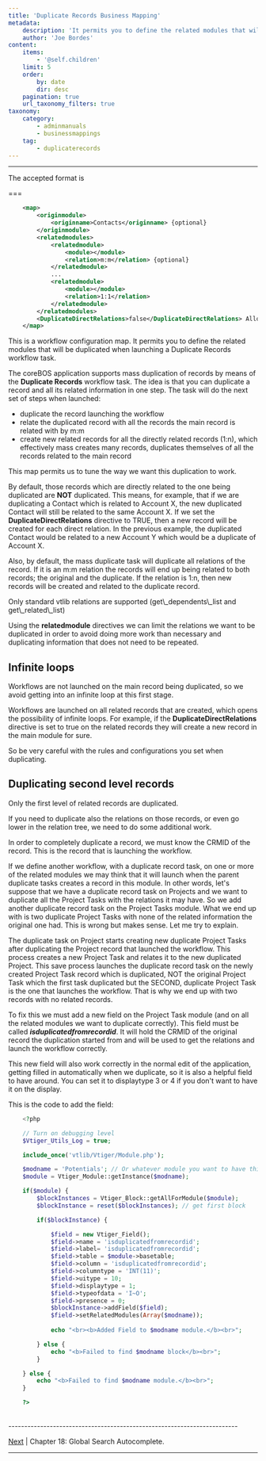 ```yaml
---
title: 'Duplicate Records Business Mapping'
metadata:
    description: 'It permits you to define the related modules that will be duplicated when launching a Duplicate Records workflow task.'
    author: 'Joe Bordes'
content:
    items:
        - '@self.children'
    limit: 5
    order:
        by: date
        dir: desc
    pagination: true
    url_taxonomy_filters: true
taxonomy:
    category:
        - adminmanuals
        - businessmappings
    tag:
        - duplicaterecords
---
```

---

The accepted format is

===

```xml
    <map>
        <originmodule>
            <originname>Contacts</originname> {optional}
        </originmodule>
        <relatedmodules>
            <relatedmodule>
                <module></module>
                <relation>m:m</relation> {optional}
            </relatedmodule>
            ...
            <relatedmodule>
                <module></module>
                <relation>1:1</relation>
            </relatedmodule>
        </relatedmodules>
        <DuplicateDirectRelations>false</DuplicateDirectRelations> Allowed values: true, false
    </map>
```
This is a workflow configuration map. It permits you to define the
related modules that will be duplicated when launching a Duplicate
Records workflow task.

The coreBOS application supports mass duplication of records by means of
the **Duplicate Records** workflow task. The idea is that you can
duplicate a record and all its related information in one step. The task
will do the next set of steps when launched:

-   duplicate the record launching the workflow
-   relate the duplicated record with all the records the main record is
    related with by m:m
-   create new related records for all the directly related records
    (1:n), which effectively mass creates many records, duplicates
    themselves of all the records related to the main record

This map permits us to tune the way we want this duplication to work.

By default, those records which are directly related to the one being
duplicated are **NOT** duplicated. This means, for example, that if we
are duplicating a Contact which is related to Account X, the new
duplicated Contact will still be related to the same Account X. If we
set the **DuplicateDirectRelations** directive to TRUE, then a new
record will be created for each direct relation. In the previous
example, the duplicated Contact would be related to a new Account Y
which would be a duplicate of Account X.

Also, by default, the mass duplicate task will duplicate all relations
of the record. If it is an m:m relation the records will end up being
related to both records; the original and the duplicate. If the relation
is 1:n, then new records will be created and related to the duplicate
record.

<div class="notices blue">
Only standard vtlib relations are
supported (get\_dependents\_list and get\_related\_list)
</div>

Using the **relatedmodule** directives we can limit the relations we
want to be duplicated in order to avoid doing more work than necessary
and duplicating information that does not need to be repeated.

Infinite loops
--------------

Workflows are not launched on the main record being duplicated, so we
avoid getting into an infinite loop at this first stage.

Workflows are launched on all related records that are created, which
opens the possibility of infinite loops. For example, if the
**DuplicateDirectRelations** directive is set to true on the related
records they will create a new record in the main module for sure.

So be very careful with the rules and configurations you set when
duplicating.

Duplicating second level records
--------------------------------

Only the first level of related records are duplicated.

If you need to duplicate also the relations on those records, or even go
lower in the relation tree, we need to do some additional work.

In order to completely duplicate a record, we must know the CRMID of the
record. This is the record that is launching the workflow.

If we define another workflow, with a duplicate record task, on one or
more of the related modules we may think that it will launch when the
parent duplicate tasks creates a record in this module. In other words,
let's suppose that we have a duplicate record task on Projects and we
want to duplicate all the Project Tasks with the relations it may have.
So we add another duplicate record task on the Project Tasks module.
What we end up with is two duplicate Project Tasks with none of the
related information the original one had. This is wrong but makes sense.
Let me try to explain.

The duplicate task on Project starts creating new duplicate Project
Tasks after duplicating the Project record that launched the workflow.
This process creates a new Project Task and relates it to the new
duplicated Project. This save process launches the duplicate record task
on the newly created Project Task record which is duplicated, NOT the
original Project Task which the first task duplicated but the SECOND,
duplicate Project Task is the one that launches the workflow. That is
why we end up with two records with no related records.

To fix this we must add a new field on the Project Task module (and on
all the related modules we want to duplicate correctly). This field must
be called ***isduplicatedfromrecordid***. It will hold the CRMID of the
original record the duplication started from and will be used to get the
relations and launch the workflow correctly.

This new field will also work correctly in the normal edit of the
application, getting filled in automatically when we duplicate, so it is
also a helpful field to have around. You can set it to displaytype 3 or
4 if you don't want to have it on the display.

This is the code to add the field:
```php
    <?php

    // Turn on debugging level
    $Vtiger_Utils_Log = true;

    include_once('vtlib/Vtiger/Module.php');

    $modname = 'Potentials'; // Or whatever module you want to have this on.
    $module = Vtiger_Module::getInstance($modname);

    if($module) {
        $blockInstances = Vtiger_Block::getAllForModule($module);
        $blockInstance = reset($blockInstances); // get first block

        if($blockInstance) {

            $field = new Vtiger_Field();
            $field->name = 'isduplicatedfromrecordid';
            $field->label= 'isduplicatedfromrecordid';
            $field->table = $module->basetable;
            $field->column = 'isduplicatedfromrecordid';
            $field->columntype = 'INT(11)';
            $field->uitype = 10;
            $field->displaytype = 1;
            $field->typeofdata = 'I~O';
            $field->presence = 0;
            $blockInstance->addField($field);
            $field->setRelatedModules(Array($modname));
            
            echo "<br><b>Added Field to $modname module.</b><br>";

        } else {
            echo "<b>Failed to find $modname block</b><br>";
        }

    } else {
        echo "<b>Failed to find $modname module.</b><br>";
    }

    ?>
```

<br>
------------------------------------------------------------------------

[Next](../12.globalsearch) | Chapter 18: Global Search Autocomplete.

------------------------------------------------------------------------